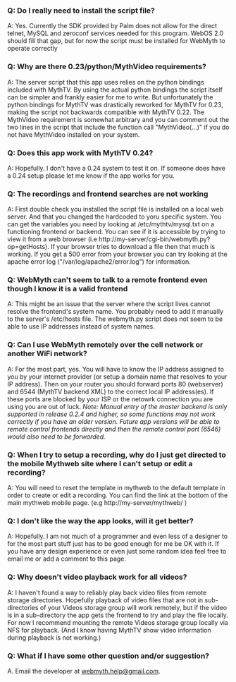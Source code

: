 ### Q: Do I really need to install the script file? ###

A: Yes.  Currently the SDK provided by Palm does not allow for the direct telnet, MySQL and zeroconf services needed for this program.  WebOS 2.0 should fill that gap, but for now the script must be installed for WebMyth to operate correctly

### Q: Why are there 0.23/python/MythVideo requirements? ###

A: The server script that this app uses relies on the python bindings included with MythTV.  By using the actual python bindings the script itself can be simpler and frankly easier for me to write.  But unfortunately the python bindings for MythTV was drastically reworked for MythTV for 0.23, making the script not backwards compatible with MythTV 0.22.  The MythVideo requirement is somewhat arbitrary and you can comment out the two lines in the script that include the function call "MythVideo(...)" if you do not have MythVideo installed on your system.

### Q: Does this app work with MythTV 0.24? ###
A: Hopefully.  I don't have a 0.24 system to test it on.  If someone does have a 0.24 setup please let me know if the app works for you.

### Q: The recordings and frontend searches are not working ###

A: First double check you installed the script file is installed on a local web server.  And that you changed the hardcoded to yoru specific system.  You can get the variables you need by looking at /etc/mythtv/mysql.txt on a functioning frontend or backend.  You can see if it is accessible by trying to view it from a web browser (i.e http://my-server/cgi-bin/webmyth.py?op=getHosts).  If your browser tries to download a file then that much is working.  If you get a 500 error from your browser you can try looking at the apache error log ("/var/log/apache2/error.log") for information.

### Q: WebMyth can't seem to talk to a remote frontend even though I know it is a valid frontend ###

A: This might be an issue that the server where the script lives cannot resolve the frontend's system name.  You probably need to add it manually to the server's /etc/hosts file.  The webmyth.py script does not seem to be able to use IP addresses instead of system names.

### Q: Can I use WebMyth remotely over the cell network or another WiFi network? ###

A: For the most part, yes.  You will have to know the IP address assigned to you by your internet provider (or setup a domain name that resolves to your IP address).  Then on your router you should forward ports 80 (webserver) and 6544 (MythTV backend XML) to the correct local IP address(es).  If these ports are blocked by your ISP or the netowrk connection you are using you are out of luck.  _Note: Manual entry of the master backend is only supported in release 0.2.4 and higher, so some functions may not work correctly if you have an older version.  Future app versions will be able to remote control frontends directly and then the remote control port (6546) would also need to be forwarded._

### Q: When I try to setup a recording, why do I just get directed to the mobile Mythweb site where I can't setup or edit a recording? ###

A: You will need to reset the template in mythweb to the default template in order to create or edit a recording.  You can find the link at the bottom of the main mythweb mobile page.  (e.g http://my-server/mythweb/ )

### Q: I don't like the way the app looks, will it get better? ###

A: Hopefully.  I am not much of a programmer and even less of a designer to for the most part stuff just has to be good enough for me be OK with it.  If you have any design experience or even just some random idea feel free to email me or add a comment to this page.

### Q: Why doesn't video playback work for all videos? ###
A: I haven't found a way to reliably play back video files from remote storage directories.  Hopefully playback of video files that are not in sub-directories of your Videos storage group will work remotely, but if the video is in a sub-directory the app gets the frontend to try and play the file locally.  For now I recommend mounting the remote Videos storage group locally via NFS for playback.  (And I know having MythTV show video information during playback is not working.)

### Q: What if I have some other question and/or suggestion? ###

A.  Email the developer at [webmyth.help@gmail.com](mailto:webmyth.help@gmail.com).